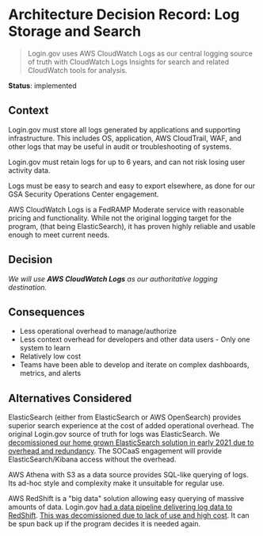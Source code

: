 # Architecture Decision Record: Log Storage and Search

> Login.gov uses AWS CloudWatch Logs as our central logging source of truth
> with CloudWatch Logs Insights for search and related CloudWatch tools for
> analysis.

__Status__: implemented

## Context

Login.gov must store all logs generated by applications and supporting infrastructure.
This includes OS, application, AWS CloudTrail, WAF, and other logs that may be
useful in audit or troubleshooting of systems.

Login.gov must retain logs for up to 6 years, and can not risk losing user activity
data.

Logs must be easy to search and easy to export elsewhere, as done for our
GSA Security Operations Center engagement.

AWS CloudWatch Logs is a FedRAMP Moderate service with reasonable pricing and functionality.
While not the original logging target for the program, (that being ElasticSearch),
it has proven highly reliable and usable enough to meet current needs.

## Decision

_We will use **AWS CloudWatch Logs** as our authoritative logging destination._

## Consequences

* Less operational overhead to manage/authorize
* Less context overhead for developers and other data users - Only one system to learn
* Relatively low cost
* Teams have been able to develop and iterate on complex dashboards, metrics, and
  alerts

## Alternatives Considered

ElasticSearch (either from ElasticSearch or AWS OpenSearch) provides
superior search experience at the cost of added operational overhead.  The
original Login.gov source of truth for logs was ElasticSearch.  We [decomissioned
our home grown ElasticSearch solution in early 2021 due to overhead and redundancy](https://docs.google.com/document/d/12q3YRWQzi-FVxok-7e2v5gk91j7G7QsM5vuw5M8aFQM/edit).
The SOCaaS engagement will provide ElasticSearch/Kibana access without the
overhead.

AWS Athena with S3 as a data source provides SQL-like querying of logs.  Its
ad-hoc style and complexity make it unsuitable for regular use.

AWS RedShift is a "big data" solution allowing easy querying of massive amounts
of data.  Login.gov [had a data pipeline delivering log data to RedShift](https://docs.google.com/document/d/1Ke1yZ3g4sHfAqPq0sCqnsNYZztKsz5lgGp4mGy_XTb0/edit).
[This was decomissioned due to lack of use and high cost](https://github.com/18F/identity-devops/issues/2715).
It can be spun back up if the program decides it is needed again.
